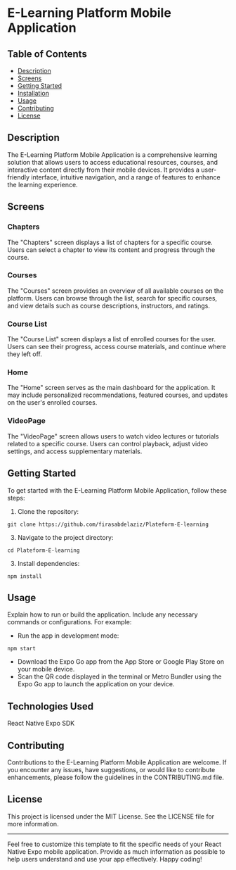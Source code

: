 # E-Learning Platform Mobile Application


## Table of Contents
- [Description](#description)
- [Screens](#Screens)
- [Getting Started](#getting-started)
- [Installation](#installation)
- [Usage](#usage)
- [Contributing](#contributing)
- [License](#license)

## Description

The E-Learning Platform Mobile Application is a comprehensive learning solution that allows users to access educational resources, courses, and interactive content directly from their mobile devices. It provides a user-friendly interface, intuitive navigation, and a range of features to enhance the learning experience.

## Screens
### Chapters
The "Chapters" screen displays a list of chapters for a specific course. Users can select a chapter to view its content and progress through the course.

### Courses
The "Courses" screen provides an overview of all available courses on the platform. Users can browse through the list, search for specific courses, and view details such as course descriptions, instructors, and ratings.

### Course List
The "Course List" screen displays a list of enrolled courses for the user. Users can see their progress, access course materials, and continue where they left off.

### Home
The "Home" screen serves as the main dashboard for the application. It may include personalized recommendations, featured courses, and updates on the user's enrolled courses.

### VideoPage
The "VideoPage" screen allows users to watch video lectures or tutorials related to a specific course. Users can control playback, adjust video settings, and access supplementary materials.

## Getting Started
To get started with the E-Learning Platform Mobile Application, follow these steps:

1. Clone the repository:

```shell
git clone https://github.com/firasabdelaziz/Plateform-E-learning
```
3. Navigate to the project directory:

```shell
cd Plateform-E-learning
```
3. Install dependencies:

```shell
npm install
```
## Usage

Explain how to run or build the application. Include any necessary commands or configurations. For example:

- Run the app in development mode:

```shell
npm start
```
- Download the Expo Go app from the App Store or Google Play Store on your mobile device.
- Scan the QR code displayed in the terminal or Metro Bundler using the Expo Go app to launch the application on your device.

## Technologies Used
React Native
Expo SDK

## Contributing
Contributions to the E-Learning Platform Mobile Application are welcome. If you encounter any issues, have suggestions, or would like to contribute enhancements, please follow the guidelines in the CONTRIBUTING.md file.

## License
This project is licensed under the MIT License. See the LICENSE file for more information.


---

Feel free to customize this template to fit the specific needs of your React Native Expo mobile application. Provide as much information as possible to help users understand and use your app effectively. Happy coding!

